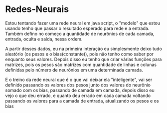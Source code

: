 # Redes-Neurais

Estou tentando fazer uma rede neural em java script, o "modelo" que estou usando tenho que passar o resultado esperado para rede e a entrada.
Também defino no começo a quantidade de neurônios de cada camada, entrada, oculta e saída, nessa ordem.

A partir desses dados, eu na primeira interação eu simplesmente deixo tudo aleatório (os pesos e o bias(constante)), pois não tenho como saber por enquanto seus valores.
Depois disso eu tenho que criar várias funções para matrizes, pois os pesos são matrizes com quantidade de linhas e colunas definidas pelo número de neurônios em uma determinada camada.

E o treino da rede neural que é o que vai deixar ela "inteligente", vai ser definido passando os valores dos pesos junto dos valores do neurônio somado com os bias, passando de camada em camada, depois disso eu vejo o que deu errado, e quanto deu errado em cada camada voltando passando os valores para a camada de entrada, atualizando os pesos e os bias
